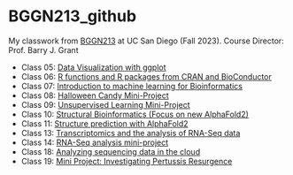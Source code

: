 # BGGN213_github
My classwork from [BGGN213](https://github.com/yuchiahuang/BGGN213_github/) at UC San Diego (Fall 2023).
Course Director: Prof. Barry J. Grant
 - Class 05: [Data Visualization with ggplot](https://github.com/yuchiahuang/BGGN213_github/blob/main/Class%205/Class%205.md)
 - Class 06: [R functions and R packages from CRAN and BioConductor](https://github.com/yuchiahuang/BGGN213_github/blob/main/Class%2006/Class-06.pdf)
 - Class 07: [Introduction to machine learning for Bioinformatics](https://github.com/yuchiahuang/BGGN213_github/blob/main/Class%207/Class-07-Machine-Leaning.pdf)
 - Class 08: [Halloween Candy Mini-Project](https://github.com/yuchiahuang/BGGN213_github/blob/main/Class%208%20Halloween/Class-10-Halloween.pdf)
 - Class 09: [Unsupervised Learning Mini-Project](https://github.com/yuchiahuang/BGGN213_github/blob/main/Class%2009%20Mini-project/Class-08-Mini-project_1.pdf)
 - Class 10: [Structural Bioinformatics (Focus on new AlphaFold2)](https://github.com/yuchiahuang/BGGN213_github/blob/main/Class%2010/Class-10.pdf)
 - Class 11: [Structure prediction with AlphaFold2](https://github.com/yuchiahuang/BGGN213_github/blob/main/Class%2009%20Mini-project/Class-11-AlphaFold2-analysis_2.pdf)
 - Class 13: [Transcriptomics and the analysis of RNA-Seq data](https://github.com/yuchiahuang/BGGN213_github/blob/main/Class%2013/Class-13.pdf)
 - Class 14: [RNA-Seq analysis mini-project](https://github.com/yuchiahuang/BGGN213_github/blob/main/Class%2014/Class-14.pdf)
 - Class 18: [Analyzing sequencing data in the cloud](https://github.com/yuchiahuang/BGGN213_github/blob/main/Class%2017/class-18.pdf)
 - Class 19: [Mini Project: Investigating Pertussis Resurgence](https://github.com/yuchiahuang/BGGN213_github/blob/main/Class%2019/Class-19.pdf)
